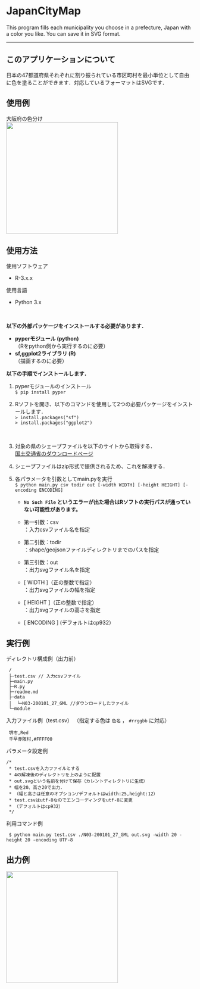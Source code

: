 # JapanCityMap
This program fills each municipality you choose in a prefecture, Japan with a color you like. You can save it in SVG format.

---
## このアプリケーションについて
日本の47都道府県それぞれに割り振られている市区町村を最小単位として自由に色を塗ることができます．対応しているフォーマットはSVGです．

## 使用例
大阪府の色分け </br>
<img src="https://user-images.githubusercontent.com/69898489/93661288-97129200-fa91-11ea-915d-84f48bb9859e.png" width="300">

## 使用方法
使用ソフトウェア
- R-3.x.x 

使用言語
- Python 3.x
</br>

**以下の外部パッケージをインストールする必要があります．**</br>
- **pyperモジュール (python)**</br>
    （Rをpython側から実行するのに必要）</br>
- **sf,ggplot2ライブラリ (R)**</br>
    （描画するのに必要）</br>

**以下の手順でインストールします．** </br>
1. pyperモジュールのインストール</br>
`$ pip install pyper` </br>

2. Rソフトを開き、以下のコマンドを使用して2つの必要パッケージをインストールします．</br>
`> install.packages("sf")` </br>
`> install.packages("ggplot2")`</br>
</br>

3. 対象の県のシェープファイルを以下のサイトから取得する．</br>
[国土交通省のダウンロードページ](https://nlftp.mlit.go.jp/ksj/gml/datalist/KsjTmplt-N03-v2_4.html)

4. シェープファイルはzip形式で提供されるため、これを解凍する．

5. 各パラメータを引数としてmain.pyを実行</br>
 `$ python main.py csv todir out [-width WIDTH] [-height HEIGHT] [-encoding ENCODING] ` </br>

   - **`No Such File` というエラーが出た場合はRソフトの実行パスが通っていない可能性があります。**</br>
  
   - 第一引数：csv</br>
   ：入力csvファイル名を指定
   - 第二引数：todir</br>
   ：shape/geojsonファイルディレクトリまでのパスを指定
   - 第三引数：out</br>
   ：出力svgファイル名を指定
   - [ WIDTH ]（正の整数で指定）</br>
   ：出力svgファイルの幅を指定
   - [ HEIGHT ]（正の整数で指定）</br>
   ：出力svgファイルの高さを指定
   - [ ENCODING ] (デフォルトはcp932）</br>
  
  


## 実行例

 ディレクトリ構成例（出力前）
```
 /
 ├─test.csv // 入力csvファイル
 ├─main.py
 ├─R.py
 ├─readme.md
 ├─data
 │  └─N03-200101_27_GML //ダウンロードしたファイル
 └─module
```

 入力ファイル例（test.csv）
 （指定する色は `色名` ， `#rrggbb` に対応）
```
 堺市,Red
 千早赤阪村,#FFFF00
```

パラメータ設定例
```
/* 
 * test.csvを入力ファイルとする
 * 4の解凍後のディレクトリを上のように配置
 * out.svgという名前を付けて保存（カレントディレクトリに生成）
 * 幅を20、高さ20で出力．
 * （幅と高さは任意のオプション/デフォルトはwidth:25,height:12）
 * test.csvはutf-8なのでエンコーディングをutf-8に変更
 * （デフォルトはcp932）
 */
```
 利用コマンド例
```
 $ python main.py test.csv ./N03-200101_27_GML out.svg -width 20 -height 20 -encoding UTF-8
```
## 出力例

<img src="https://user-images.githubusercontent.com/69898489/93661156-8dd4f580-fa90-11ea-9531-931785328167.png" width="300">




